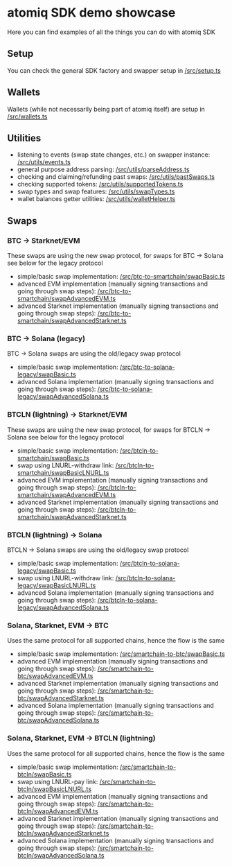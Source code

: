 # atomiq SDK demo showcase

Here you can find examples of all the things you can do with atomiq SDK

## Setup

You can check the general SDK factory and swapper setup in [/src/setup.ts](/src/setup.ts)

## Wallets

Wallets (while not necessarily being part of atomiq itself) are setup in [/src/wallets.ts](/src/wallets.ts)

## Utilities

- listening to events (swap state changes, etc.) on swapper instance: [/src/utils/events.ts](/src/utils/events.ts)
- general purpose address parsing: [/src/utils/parseAddress.ts](/src/utils/parseAddress.ts)
- checking and claiming/refunding past swaps: [/src/utils/pastSwaps.ts](/src/utils/pastSwaps.ts)
- checking supported tokens: [/src/utils/supportedTokens.ts](/src/utils/supportedTokens.ts)
- swap types and swap features: [/src/utils/swapTypes.ts](/src/utils/supportedTokens.ts)
- wallet balances getter utilities: [/src/utils/walletHelper.ts](/src/utils/walletHelper.ts)

## Swaps

### BTC -> Starknet/EVM

These swaps are using the new swap protocol, for swaps for BTC -> Solana see below for the legacy protocol

- simple/basic swap implementation: [/src/btc-to-smartchain/swapBasic.ts](/src/btc-to-smartchain/swapBasic.ts)
- advanced EVM implementation (manually signing transactions and going through swap steps): [/src/btc-to-smartchain/swapAdvancedEVM.ts](/src/btc-to-smartchain/swapAdvancedEVM.ts)
- advanced Starknet implementation (manually signing transactions and going through swap steps): [/src/btc-to-smartchain/swapAdvancedStarknet.ts](/src/btc-to-smartchain/swapAdvancedStarknet.ts)

### BTC -> Solana (legacy)

BTC -> Solana swaps are using the old/legacy swap protocol

- simple/basic swap implementation: [/src/btc-to-solana-legacy/swapBasic.ts](/src/btc-to-solana-legacy/swapBasic.ts)
- advanced Solana implementation (manually signing transactions and going through swap steps): [/src/btc-to-solana-legacy/swapAdvancedSolana.ts](/src/btc-to-solana-legacy/swapAdvancedSolana.ts)

### BTCLN (lightning) -> Starknet/EVM

These swaps are using the new swap protocol, for swaps for BTCLN -> Solana see below for the legacy protocol

- simple/basic swap implementation: [/src/btcln-to-smartchain/swapBasic.ts](/src/btcln-to-smartchain/swapBasic.ts)
- swap using LNURL-withdraw link: [/src/btcln-to-smartchain/swapBasicLNURL.ts](/src/btcln-to-smartchain/swapBasicLNURL.ts)
- advanced EVM implementation (manually signing transactions and going through swap steps): [/src/btcln-to-smartchain/swapAdvancedEVM.ts](/src/btcln-to-smartchain/swapAdvancedEVM.ts)
- advanced Starknet implementation (manually signing transactions and going through swap steps): [/src/btcln-to-smartchain/swapAdvancedStarknet.ts](/src/btcln-to-smartchain/swapAdvancedStarknet.ts)

### BTCLN (lightning) -> Solana

BTCLN -> Solana swaps are using the old/legacy swap protocol

- simple/basic swap implementation: [/src/btcln-to-solana-legacy/swapBasic.ts](/src/btcln-to-solana-legacy/swapBasic.ts)
- swap using LNURL-withdraw link: [/src/btcln-to-solana-legacy/swapBasicLNURL.ts](/src/btcln-to-solana-legacy/swapBasicLNURL.ts)
- advanced Solana implementation (manually signing transactions and going through swap steps): [/src/btcln-to-solana-legacy/swapAdvancedSolana.ts](/src/btcln-to-solana-legacy/swapAdvancedSolana.ts)

### Solana, Starknet, EVM -> BTC

Uses the same protocol for all supported chains, hence the flow is the same

- simple/basic swap implementation: [/src/smartchain-to-btc/swapBasic.ts](/src/smartchain-to-btc/swapBasic.ts)
- advanced EVM implementation (manually signing transactions and going through swap steps): [/src/smartchain-to-btc/swapAdvancedEVM.ts](/src/smartchain-to-btc/swapAdvancedEVM.ts)
- advanced Starknet implementation (manually signing transactions and going through swap steps): [/src/smartchain-to-btc/swapAdvancedStarknet.ts](/src/smartchain-to-btc/swapAdvancedStarknet.ts)
- advanced Solana implementation (manually signing transactions and going through swap steps): [/src/smartchain-to-btc/swapAdvancedSolana.ts](/src/smartchain-to-btc/swapAdvancedSolana.ts)

### Solana, Starknet, EVM -> BTCLN (lightning)

Uses the same protocol for all supported chains, hence the flow is the same

- simple/basic swap implementation: [/src/smartchain-to-btcln/swapBasic.ts](/src/smartchain-to-btcln/swapBasic.ts)
- swap using LNURL-pay link: [/src/smartchain-to-btcln/swapBasicLNURL.ts](/src/smartchain-to-btcln/swapBasicLNURL.ts)
- advanced EVM implementation (manually signing transactions and going through swap steps): [/src/smartchain-to-btcln/swapAdvancedEVM.ts](/src/smartchain-to-btcln/swapAdvancedEVM.ts)
- advanced Starknet implementation (manually signing transactions and going through swap steps): [/src/smartchain-to-btcln/swapAdvancedStarknet.ts](/src/smartchain-to-btcln/swapAdvancedStarknet.ts)
- advanced Solana implementation (manually signing transactions and going through swap steps): [/src/smartchain-to-btcln/swapAdvancedSolana.ts](/src/smartchain-to-btcln/swapAdvancedSolana.ts)
